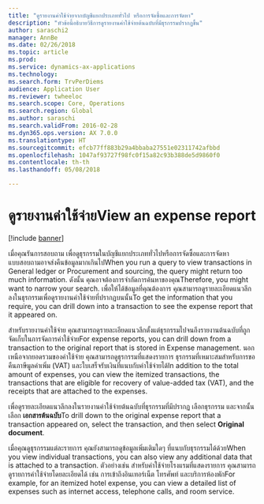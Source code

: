 ```yaml
---
title: "ดูรายงานค่าใช้จ่ายจากบัญชีแยกประเภททั่วไป หรือการจัดซื้อและการจัดหา"
description: "หัวข้อนี้อธิบายวิธีการดูรายงานค่าใช้จ่ายต้นฉบับที่มีธุรกรรมปรากฏขึ้น"
author: saraschi2
manager: AnnBe
ms.date: 02/26/2018
ms.topic: article
ms.prod: 
ms.service: dynamics-ax-applications
ms.technology: 
ms.search.form: TrvPerDiems
audience: Application User
ms.reviewer: twheeloc
ms.search.scope: Core, Operations
ms.search.region: Global
ms.author: saraschi
ms.search.validFrom: 2016-02-28
ms.dyn365.ops.version: AX 7.0.0
ms.translationtype: HT
ms.sourcegitcommit: efcb77ff883b29a4bbaba27551e02311742afbbd
ms.openlocfilehash: 1047af93727f98fc0f15a82c93b388de5d9860f0
ms.contentlocale: th-th
ms.lasthandoff: 05/08/2018

---
```


# <a name="view-an-expense-report"></a><span data-ttu-id="a836b-103">ดูรายงานค่าใช้จ่าย</span><span class="sxs-lookup"><span data-stu-id="a836b-103">View an expense report</span></span>

[!include [banner](../includes/banner.md)]

<span data-ttu-id="a836b-104">เมื่อคุณรันการสอบถาม เพื่อดูธุรกรรมในบัญชีแยกประเภททั่วไปหรือการจัดซื้อและการจัดหา แบบสอบถามอาจส่งคืนข้อมูลมากเกินไป</span><span class="sxs-lookup"><span data-stu-id="a836b-104">When you run a query to view transactions in General ledger or Procurement and sourcing, the query might return too much information.</span></span> <span data-ttu-id="a836b-105">ดังนั้น คุณอาจต้องการจำกัดการค้นหาของคุณ</span><span class="sxs-lookup"><span data-stu-id="a836b-105">Therefore, you might want to narrow your search.</span></span> <span data-ttu-id="a836b-106">เพื่อให้ได้ข้อมูลที่คุณต้องการ คุณสามารถดูรายละเอียดแนวลึกลงในธุรกรรมเพื่อดูรายงานค่าใช้จ่ายที่ปรากฏบนนั้น</span><span class="sxs-lookup"><span data-stu-id="a836b-106">To get the information that you require, you can drill down into a transaction to see the expense report that it appeared on.</span></span>

<span data-ttu-id="a836b-107">สำหรับรายงานค่าใช้จ่าย คุณสามารถดูรายละเอียดแนวลึกตั้งแต่ธุรกรรมไปจนถึงรายงานต้นฉบับที่ถูกจัดเก็บในการจัดการค่าใช้จ่าย</span><span class="sxs-lookup"><span data-stu-id="a836b-107">For expense reports, you can drill down from a transaction to the original report that is stored in Expense management.</span></span> <span data-ttu-id="a836b-108">นอกเหนือจากยอดรวมของค่าใช้จ่าย คุณสามารถดูธุรกรรมที่แสดงรายการ ธุรกรรมที่เหมาะสมสำหรับการขอคืนภาษีมูลค่าเพิ่ม (VAT) และใบเสร็จรับเงินที่แนบกับค่าใช้จ่ายได้</span><span class="sxs-lookup"><span data-stu-id="a836b-108">In addition to the total amount of expenses, you can view the itemized transactions, the transactions that are eligible for recovery of value-added tax (VAT), and the receipts that are attached to the expenses.</span></span>

<span data-ttu-id="a836b-109">เพื่อดูรายละเอียดแนวลึกลงในรายงานค่าใช้จ่ายต้นฉบับที่ธุรกรรมที่มีปรากฏ เลือกธุรกรรม และจากนั้นเลือก **เอกสารต้นฉบับ**</span><span class="sxs-lookup"><span data-stu-id="a836b-109">To drill down to the original expense report that a transaction appeared on, select the transaction, and then select **Original document**.</span></span>

<span data-ttu-id="a836b-110">เมื่อคุณดูธุรกรรมแต่ละรายการ คุณยังสามารถดูข้อมูลเพิ่มเติมใดๆ ที่แนบกับธุรกรรมได้ด้วย</span><span class="sxs-lookup"><span data-stu-id="a836b-110">When you view individual transactions, you can also view any additional data that is attached to a transaction.</span></span> <span data-ttu-id="a836b-111">ตัวอย่างเช่น สำหรับค่าใช้จ่ายโรงแรมที่แสดงรายการ คุณสามารถดูรายการค่าใช้จ่ายโดยละเอียดได้ เช่น การเข้าถึงอินเทอร์เน็ต โทรศัพท์ และบริการห้องพัก</span><span class="sxs-lookup"><span data-stu-id="a836b-111">For example, for an itemized hotel expense, you can view a detailed list of expenses such as internet access, telephone calls, and room service.</span></span>

